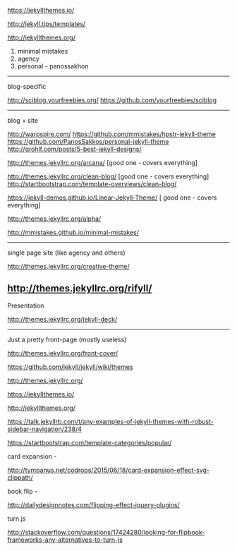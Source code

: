 https://jekyllthemes.io/

http://jekyll.tips/templates/

http://jekyllthemes.org/


1.	minimal mistakes
2.	agency
3.	personal - panossakhon

-------------------------------------------
blog-specific

http://sciblog.yourfreebies.org/
		https://github.com/yourfreebies/sciblog

-------------------------------------------

blog + site

http://warpspire.com/
https://github.com/mmistakes/hpstr-jekyll-theme
https://github.com/PanosSakkos/personal-jekyll-theme
http://qrohlf.com/posts/5-best-jekyll-designs/

http://themes.jekyllrc.org/arcana/			[good one - covers everything]

http://themes.jekyllrc.org/clean-blog/			[good one - covers everything]
	http://startbootstrap.com/template-overviews/clean-blog/

https://jekyll-demos.github.io/Linear-Jekyll-Theme/	[ good one - covers everything]

http://themes.jekyllrc.org/alpha/

http://mmistakes.github.io/minimal-mistakes/


--------------------------------

single page site (like agency and others)

http://themes.jekyllrc.org/creative-theme/

http://themes.jekyllrc.org/rifyll/
--------------------------------

Presentation

http://themes.jekyllrc.org/jekyll-deck/

--------------------------------

Just a pretty front-page (mostly useless)

http://themes.jekyllrc.org/front-cover/


https://github.com/jekyll/jekyll/wiki/themes

http://themes.jekyllrc.org/

https://jekyllthemes.io/

http://jekyllthemes.org/

https://talk.jekyllrb.com/t/any-examples-of-jekyll-themes-with-robust-sidebar-navigation/238/4



https://startbootstrap.com/template-categories/popular/

card expansion -

http://tympanus.net/codrops/2015/06/18/card-expansion-effect-svg-clippath/

book flip -

http://dailydesignnotes.com/flipping-effect-jquery-plugins/

turn.js

http://stackoverflow.com/questions/17424280/looking-for-flipbook-frameworks-any-alternatives-to-turn-js

